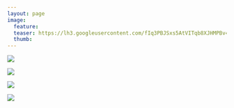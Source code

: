 ```yaml
---
layout: page
image:
  feature:
  teaser: https://lh3.googleusercontent.com/fIq3PBJSxs5AtVITqb8XJHMPBv4jufSAM0_i_Fzh0Ms=w245
  thumb:
---
```


[![](https://lh3.googleusercontent.com/KOVEBHa8Z91ZIAu8FDju1sItPpDExJKmDy9kOX9ErBY=w800)](https://lh3.googleusercontent.com/KOVEBHa8Z91ZIAu8FDju1sItPpDExJKmDy9kOX9ErBY=s0)

[![](https://lh3.googleusercontent.com/6iIlYPtk5_IUS_xpHsC6EG1nPjtAPgYvvsClGJLOEA=w800)](https://lh3.googleusercontent.com/6iIlYPtk5_IUS_xpHsC6EG1nPjtAPgYvvsClGJLOEA=s0)

[![](https://lh3.googleusercontent.com/k5HBAzOV5pAW8mM2_rURgej_QTy4RylEdfhEf6v05w=w800)](https://lh3.googleusercontent.com/k5HBAzOV5pAW8mM2_rURgej_QTy4RylEdfhEf6v05w=s0)

[![](https://lh3.googleusercontent.com/5xEDifHw9ue4OWBB7bCy5eawUcrsLeMhFWYB4ltdqH8=w800)](https://lh3.googleusercontent.com/5xEDifHw9ue4OWBB7bCy5eawUcrsLeMhFWYB4ltdqH8=s0)

